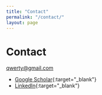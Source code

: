 ```yaml
---
title: "Contact"
permalink: "/contact/"
layout: page
---
```

# Contact

qwerty@gmail.com

- [Google Scholar](https://scholar.google.com/){:target="_blank"}
- [LinkedIn](https://www.linkedin.com){:target="_blank"}